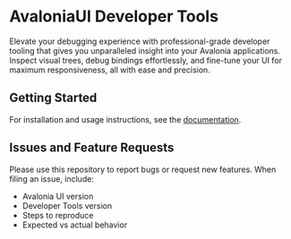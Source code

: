 # AvaloniaUI Developer Tools

Elevate your debugging experience with professional-grade developer tooling that gives you unparalleled insight into your Avalonia applications. Inspect visual trees, debug bindings effortlessly, and fine-tune your UI for maximum responsiveness, all with ease and precision.

## Getting Started

For installation and usage instructions, see the [documentation](https://docs.avaloniaui.net/accelerate/tools/dev-tools/getting-started).

## Issues and Feature Requests

Please use this repository to report bugs or request new features. When filing an issue, include:

- Avalonia UI version
- Developer Tools version
- Steps to reproduce
- Expected vs actual behavior
